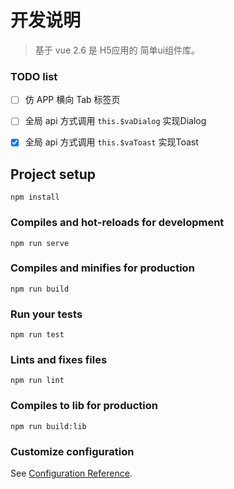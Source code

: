 # 开发说明

> 基于 vue 2.6 是 H5应用的 简单ui组件库。

### TODO list

- [ ] 仿 APP 横向 Tab 标签页
- [ ] 全局 api 方式调用 `this.$vaDialog` 实现Dialog
- [x] 全局 api 方式调用 `this.$vaToast` 实现Toast


## Project setup
```
npm install
```

### Compiles and hot-reloads for development
```
npm run serve
```

### Compiles and minifies for production
```
npm run build
```

### Run your tests
```
npm run test
```

### Lints and fixes files
```
npm run lint
```

### Compiles to lib for production
```
npm run build:lib
```

### Customize configuration
See [Configuration Reference](https://cli.vuejs.org/config/).
